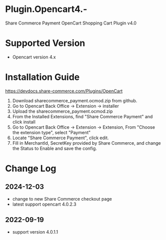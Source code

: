# Plugin.Opencart4.-
Share Commerce Payment OpenCart Shopping Cart Plugin v4.0

# Supported Version
- Opencart version 4.x

# Installation Guide
https://devdocs.share-commerce.com/Plugins/OpenCart

1. Download sharecommerce_payment.ocmod.zip from github.
2. Go to Opencart Back Office -> Extension -> installer
3. Upload the sharecommerce_payment.ocmod.zip
4. From the Installed Extensions, find "Share Commerce Payment" and click install
5. Go to Opencart Back Office -> Extension -> Extension, From "Choose the extension type", select "Payment"
6. Locate "Share Commerce Payment", click edit.
7. Fill in MerchantId, SecretKey provided by Share Commerce, and change the Status to Enable and save the config.



# Change Log

## 2024-12-03
- change to new Share Commerce checkout page 
- latest support opencart 4.0.2.3

## 2022-09-19
- support version 4.0.1.1
